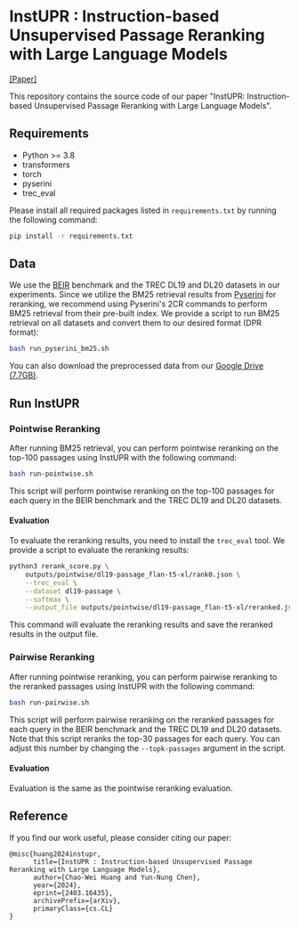 # InstUPR : Instruction-based Unsupervised Passage Reranking with Large Language Models

[[Paper]](https://arxiv.org/abs/2403.16435)

This repository contains the source code of our paper "InstUPR: Instruction-based Unsupervised Passage Reranking with Large Language Models".

## Requirements
* Python >= 3.8
* transformers
* torch
* pyserini
* trec_eval

Please install all required packages listed in `requirements.txt` by running the following command:
```bash
pip install -r requirements.txt
```

## Data
We use the [BEIR](https://github.com/beir-cellar/beir) benchmark and the TREC DL19 and DL20 datasets in our experiments. Since we utilize the BM25 retrieval results from [Pyserini](https://github.com/castorini/pyserini) for reranking, we recommend using Pyserini's 2CR commands to perform BM25 retrieval from their pre-built index. We provide a script to run BM25 retrieval on all datasets and convert them to our desired format (DPR format):
```bash
bash run_pyserini_bm25.sh
```

You can also download the preprocessed data from our [Google Drive (7.7GB)](https://drive.google.com/file/d/1u82Pw9fFhXw0IaBs_SL8IR-JpSF1E77n/view?usp=sharing).


## Run InstUPR

### Pointwise Reranking
After running BM25 retrieval, you can perform pointwise reranking on the top-100 passages using InstUPR with the following command:
```bash
bash run-pointwise.sh
```
This script will perform pointwise reranking on the top-100 passages for each query in the BEIR benchmark and the TREC DL19 and DL20 datasets.

#### Evaluation
To evaluate the reranking results, you need to install the `trec_eval` tool. We provide a script to evaluate the reranking results:
```bash
python3 rerank_score.py \
    outputs/pointwise/dl19-passage_flan-t5-xl/rank0.json \
    --trec_eval \
    --dataset dl19-passage \
    --softmax \
    --output_file outputs/pointwise/dl19-passage_flan-t5-xl/reranked.json
```
This command will evaluate the reranking results and save the reranked results in the output file.

### Pairwise Reranking
After running pointwise reranking, you can perform pairwise reranking to the reranked passages using InstUPR with the following command:
```bash
bash run-pairwise.sh
```
This script will perform pairwise reranking on the reranked passages for each query in the BEIR benchmark and the TREC DL19 and DL20 datasets. Note that this script reranks the top-30 passages for each query. You can adjust this number by changing the `--topk-passages` argument in the script.

#### Evaluation
Evaluation is the same as the pointwise reranking evaluation.


## Reference
If you find our work useful, please consider citing our paper:
```
@misc{huang2024instupr,
      title={InstUPR : Instruction-based Unsupervised Passage Reranking with Large Language Models}, 
      author={Chao-Wei Huang and Yun-Nung Chen},
      year={2024},
      eprint={2403.16435},
      archivePrefix={arXiv},
      primaryClass={cs.CL}
}
```